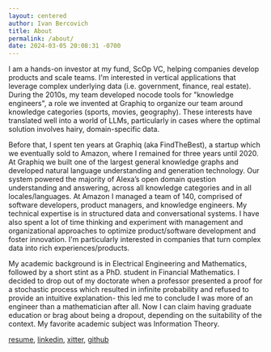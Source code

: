 ```yaml
---
layout: centered
author: Ivan Bercovich
title: About
permalink: /about/
date: 2024-03-05 20:08:31 -0700
---
```


I am a hands-on investor at my fund, ScOp VC, helping companies develop products and scale teams. I'm interested in vertical applications that leverage complex underlying data (i.e. government, finance, real estate). During the 2010s, my team developed nocode tools for "knowledge engineers", a role we invented at Graphiq to organize our team around knowledge categories (sports, movies, geography). These interests have translated well into a world of LLMs, particularly in cases where the optimal solution involves hairy, domain-specific data.

Before that, I spent ten years at Graphiq (aka FindTheBest), a startup which we eventually sold to Amazon, where I remained for three years until 2020. At Graphiq we built one of the largest general knowledge graphs and developed natural language understanding and generation technology. Our system powered the majority of Alexa’s open domain question understanding and answering, across all knowledge categories and in all locales/languages. At Amazon I managed a team of 140, comprised of software developers, product managers, and knowledge engineers. My technical expertise is in structured data and conversational systems. I have also spent a lot of time thinking and experiment with management and organizational approaches to optimize product/software development and foster innovation. I'm particularly interested in companies that turn complex data into rich experiences/products.

My academic background is in Electrical Engineering and Mathematics, followed by a short stint as a PhD. student in Financial Mathematics. I decided to drop out of my doctorate when a professor presented a proof for a stochastic process which resulted in infinite probability and refused to provide an intuitive explanation- this led me to conclude I was more of an engineer than a mathematician after all. Now I can claim having graduate education or brag about being a dropout, depending on the suitability of the context. My favorite academic subject was Information Theory.

[resume](/assets/resume.pdf),
[linkedin](https://linkedin.com/in/bercovich),
[xitter](https://x.com/neversupervised),
[github](https://github.com/ibercovich)

